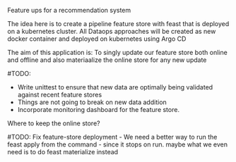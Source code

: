 Feature ups for a recommendation system

The idea here is to create a pipeline feature store with feast that is deployed on a kubernetes cluster. All Dataops approaches will be created as new docker container and deployed on kubernetes using Argo CD


The aim of this application is:
To singly update our feature store both online and offline and also materiaalize the online store for any new update

#TODO:
- Write unittest to ensure that new data are optimally being validated against recent feature stores
- Things are not going to break on new data addition
- Incorporate monitoring dashboard for the feature store.

Where to keep the online store?


#TODO:
Fix feature-store deployment - We need a better way to run the feast apply from the command - since it stops on run. maybe what we even need is to do feast materialize instead 